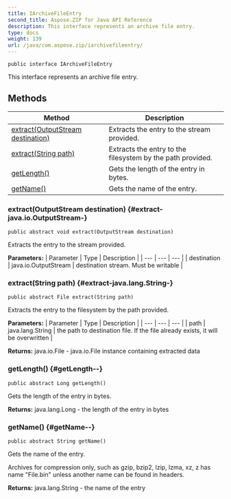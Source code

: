 ```yaml
---
title: IArchiveFileEntry
second_title: Aspose.ZIP for Java API Reference
description: This interface represents an archive file entry.
type: docs
weight: 139
url: /java/com.aspose.zip/iarchivefileentry/
---
```

```
public interface IArchiveFileEntry
```

This interface represents an archive file entry.
## Methods

| Method | Description |
| --- | --- |
| [extract(OutputStream destination)](#extract-java.io.OutputStream-) | Extracts the entry to the stream provided. |
| [extract(String path)](#extract-java.lang.String-) | Extracts the entry to the filesystem by the path provided. |
| [getLength()](#getLength--) | Gets the length of the entry in bytes. |
| [getName()](#getName--) | Gets the name of the entry. |
### extract(OutputStream destination) {#extract-java.io.OutputStream-}
```
public abstract void extract(OutputStream destination)
```


Extracts the entry to the stream provided.

**Parameters:**
| Parameter | Type | Description |
| --- | --- | --- |
| destination | java.io.OutputStream | destination stream. Must be writable |

### extract(String path) {#extract-java.lang.String-}
```
public abstract File extract(String path)
```


Extracts the entry to the filesystem by the path provided.

**Parameters:**
| Parameter | Type | Description |
| --- | --- | --- |
| path | java.lang.String | the path to destination file. If the file already exists, it will be overwritten |

**Returns:**
java.io.File - java.io.File instance containing extracted data
### getLength() {#getLength--}
```
public abstract Long getLength()
```


Gets the length of the entry in bytes.

**Returns:**
java.lang.Long - the length of the entry in bytes
### getName() {#getName--}
```
public abstract String getName()
```


Gets the name of the entry.

Archives for compression only, such as gzip, bzip2, lzip, lzma, xz, z has name "File.bin" unless another name can be found in headers.

**Returns:**
java.lang.String - the name of the entry
